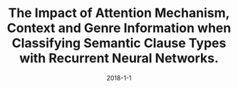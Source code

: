 ---
authors: "Becker, M., Staniek, M., Nastase, V., Palmer, A., and Frank, A."
title: "The Impact of Attention Mechanism, Context and Genre Information when Classifying Semantic Clause Types with Recurrent Neural Networks. "
venue: '40th Annual Conference of the German Linguistic Society (DGfS). Stuttgart. '
bib: "../files/palmer_bib.html#beckeretal:2018b"
pdf: 
http:  
date: 2018-1-1

collection: publications
permalink: 
excerpt: 
paperurl: 
---